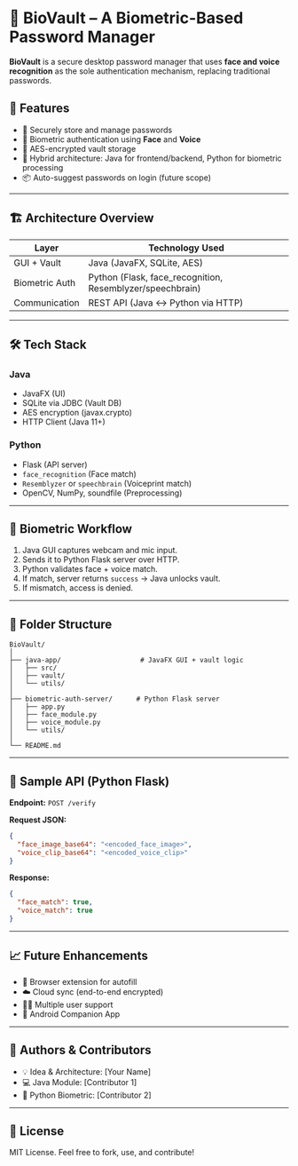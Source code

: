 
# 🔐 BioVault – A Biometric-Based Password Manager

**BioVault** is a secure desktop password manager that uses **face and voice recognition** as the sole authentication mechanism, replacing traditional passwords.

## 🚀 Features

- 🔐 Securely store and manage passwords
- 🧠 Biometric authentication using **Face** and **Voice**
- 🧊 AES-encrypted vault storage
- 🧬 Hybrid architecture: Java for frontend/backend, Python for biometric processing
- 📦 Auto-suggest passwords on login (future scope)

---

## 🏗️ Architecture Overview

| Layer              | Technology Used                         |
|-------------------|------------------------------------------|
| GUI + Vault        | Java (JavaFX, SQLite, AES)               |
| Biometric Auth     | Python (Flask, face_recognition, Resemblyzer/speechbrain) |
| Communication      | REST API (Java ↔ Python via HTTP)        |

---

## 🛠️ Tech Stack

### Java
- JavaFX (UI)
- SQLite via JDBC (Vault DB)
- AES encryption (javax.crypto)
- HTTP Client (Java 11+)

### Python
- Flask (API server)
- `face_recognition` (Face match)
- `Resemblyzer` or `speechbrain` (Voiceprint match)
- OpenCV, NumPy, soundfile (Preprocessing)

---

## 🔁 Biometric Workflow

1. Java GUI captures webcam and mic input.
2. Sends it to Python Flask server over HTTP.
3. Python validates face + voice match.
4. If match, server returns `success` → Java unlocks vault.
5. If mismatch, access is denied.

---

## 📁 Folder Structure

```
BioVault/
│
├── java-app/                    # JavaFX GUI + vault logic
│   ├── src/
│   ├── vault/
│   └── utils/
│
├── biometric-auth-server/      # Python Flask server
│   ├── app.py
│   ├── face_module.py
│   ├── voice_module.py
│   └── utils/
│
└── README.md
```

---

## 🧪 Sample API (Python Flask)

**Endpoint:** `POST /verify`

**Request JSON:**
```json
{
  "face_image_base64": "<encoded_face_image>",
  "voice_clip_base64": "<encoded_voice_clip>"
}
```

**Response:**
```json
{
  "face_match": true,
  "voice_match": true
}
```

---

## 📈 Future Enhancements

- 🔄 Browser extension for autofill
- ☁️ Cloud sync (end-to-end encrypted)
- 🧑‍💻 Multiple user support
- 📱 Android Companion App

---

## 🧠 Authors & Contributors

- 💡 Idea & Architecture: [Your Name]
- 💻 Java Module: [Contributor 1]
- 🧠 Python Biometric: [Contributor 2]

---

## 📜 License

MIT License. Feel free to fork, use, and contribute!
